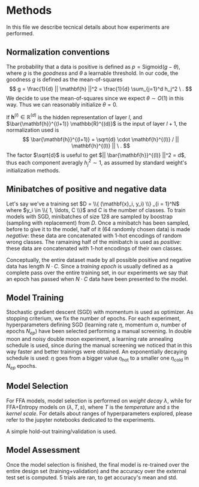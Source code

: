# Methods

In this file we describe tecnical details about how experiments are performed.

## Normalization conventions

The probability that a data is positive is defined as $p = \mathrm{Sigmoid} (g - \theta)$, where $g$ is the *goodness* and $\theta$ a learnable threshold. In our code, the goodness $g$ is defined as the mean-of-squares
$$
g = \frac{1}{d} || \mathbf{h} ||^2 = \frac{1}{d} \sum_{j=1}^d h_j^2 \ .
$$
We decide to use the mean-of-squares since we expect $\theta \sim O(1)$ in this way. Thus we can reasonably initialize $\theta = 0$. 

If $\mathbf{h}^{(l)} \in \mathbb{R}^{(d)}$ is the hidden representation of layer $l$, and $\bar{\mathbf{h}}^{(l+1)} \mathbb{R}^{(d)}$ is the input of layer $l+1$, the normalization used is
$$
\bar{\mathbf{h}}^{(l+1)} = \sqrt{d} \cdot \mathbf{h}^{(l)} / || \mathbf{h}^{(l)} || \ .
$$
The factor $\sqrt{d}$ is useful to get $|| \bar{\mathbf{h}}^{(l)} ||^2 = d$, thus each component averagly $h_j^2 \sim 1$, as assumed by standard weight's initialization methods.

## Minibatches of positive and negative data

Let's say we've a training set $D = \\{ (\mathbf{x}_i, y_i) \\} _{i = 1}^N$ where $y_i \in \\{ 1, \ldots, C \\}$ and $C$ is the number of classes. To train models with SGD, minibatches of size 128 are sampled by boostrap (sampling with replacement) from $D$. Once a minibatch has been sampled, before to give it to the model, half of it (64 randomly chosen data) is made *negative*: these data are concatenated with 1-hot encodings of random wrong classes. The ramaining half of the minibatch is used as *positive*: these data are concatenated with 1-hot encodings of their own classes.

Conceptually, the entire dataset made by all possible positive and negative data has length $N \cdot C$. Since a *training epoch* is usually defined as a complete pass over the entire training set, in our experiments we say that an epoch has passed when $N \cdot C$ data have been presented to the model.

## Model Training

Stochastic gradient descent (SGD) with momentum is used as optimizer. As stopping criterium, we fix the number of epochs. For each experiment, hyperparameters defining SGD (learning rate $\eta$, momentum $\alpha$, number of epochs $N_{ep}$) have been selected performing a manual screening. In double moon and noisy double moon experiment, a learning rate annealing schedule is used, since during the manual screening we noticed that in this way faster and better trainings were obtained. An exponentially decaying schedule is used: $\eta$ goes from a bigger value $\eta_\mathrm{hot}$ to a smaller one $\eta_\mathrm{cold}$ in $N_{ep}$ epochs.

## Model Selection

For FFA models, model selection is performed on *weight decay* $\lambda$, while for FFA+Entropy models on ($\lambda, T, s$), where $T$ is the *temperature* and $s$ the *kernel scale*. For details about ranges of hyperparameters explored, please refer to the jupyter notebooks dedicated to the experiments. 

A simple hold-out training/validation is used.

## Model Assessment

Once the model selection is finished, the final model is re-trained over the entire design set (training+validation) and the accuracy over the external test set is computed. 5 trials are ran, to get accuracy's mean and std.
